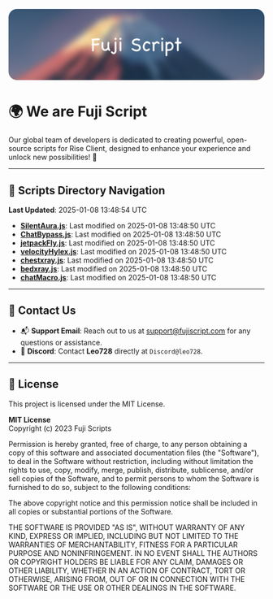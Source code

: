 ![Banner](.github/b.webp)

# 🌍 **We are Fuji Script**

Our global team of developers is dedicated to creating powerful, open-source scripts for Rise Client, designed to enhance your experience and unlock new possibilities! 🌟

---
<!-- SCRIPTS_NAVIGATION_START -->
## 📂 **Scripts Directory Navigation**

**Last Updated**: 2025-01-08 13:48:54 UTC

- **[SilentAura.js](scripts/SilentAura.js)**: Last modified on 2025-01-08 13:48:50 UTC
- **[ChatBypass.js](scripts/ChatBypass.js)**: Last modified on 2025-01-08 13:48:50 UTC
- **[jetpackFly.js](scripts/jetpackFly.js)**: Last modified on 2025-01-08 13:48:50 UTC
- **[velocityHylex.js](scripts/velocityHylex.js)**: Last modified on 2025-01-08 13:48:50 UTC
- **[chestxray.js](scripts/chestxray.js)**: Last modified on 2025-01-08 13:48:50 UTC
- **[bedxray.js](scripts/bedxray.js)**: Last modified on 2025-01-08 13:48:50 UTC
- **[chatMacro.js](scripts/chatMacro.js)**: Last modified on 2025-01-08 13:48:50 UTC

<!-- SCRIPTS_NAVIGATION_END -->

---

## 💬 **Contact Us**  
- 📬 **Support Email**: Reach out to us at [support@fujiscript.com](mailto:support@fujiscript.com) for any questions or assistance.  
- 💬 **Discord**: Contact **Leo728** directly at `Discord@leo728`.

---

## 📜 **License**

This project is licensed under the MIT License.  

**MIT License**  
Copyright (c) 2023 Fuji Scripts  

Permission is hereby granted, free of charge, to any person obtaining a copy of this software and associated documentation files (the "Software"), to deal in the Software without restriction, including without limitation the rights to use, copy, modify, merge, publish, distribute, sublicense, and/or sell copies of the Software, and to permit persons to whom the Software is furnished to do so, subject to the following conditions:  

The above copyright notice and this permission notice shall be included in all copies or substantial portions of the Software.  

THE SOFTWARE IS PROVIDED "AS IS", WITHOUT WARRANTY OF ANY KIND, EXPRESS OR IMPLIED, INCLUDING BUT NOT LIMITED TO THE WARRANTIES OF MERCHANTABILITY, FITNESS FOR A PARTICULAR PURPOSE AND NONINFRINGEMENT. IN NO EVENT SHALL THE AUTHORS OR COPYRIGHT HOLDERS BE LIABLE FOR ANY CLAIM, DAMAGES OR OTHER LIABILITY, WHETHER IN AN ACTION OF CONTRACT, TORT OR OTHERWISE, ARISING FROM, OUT OF OR IN CONNECTION WITH THE SOFTWARE OR THE USE OR OTHER DEALINGS IN THE SOFTWARE.  
